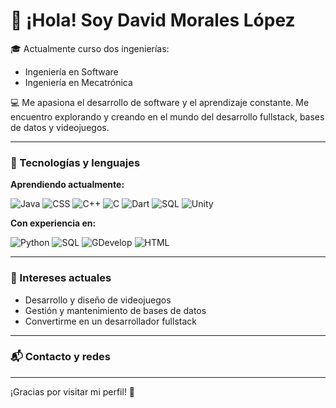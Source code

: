 # 👋 ¡Hola! Soy David Morales López

🎓 Actualmente curso dos ingenierías:  
- Ingeniería en Software  
- Ingeniería en Mecatrónica  

💻 Me apasiona el desarrollo de software y el aprendizaje constante. Me encuentro explorando y creando en el mundo del desarrollo fullstack, bases de datos y videojuegos.

---

### 🧠 Tecnologías y lenguajes

**Aprendiendo actualmente:**

![Java](https://img.shields.io/badge/Java-ED8B00?style=for-the-badge&logo=java&logoColor=white)
![CSS](https://img.shields.io/badge/CSS-1572B6?style=for-the-badge&logo=css3&logoColor=white)
![C++](https://img.shields.io/badge/C++-00599C?style=for-the-badge&logo=cplusplus&logoColor=white)
![C](https://img.shields.io/badge/C-00599C?style=for-the-badge&logo=c&logoColor=white)
![Dart](https://img.shields.io/badge/Dart-0175C2?style=for-the-badge&logo=dart&logoColor=white)
![SQL](https://img.shields.io/badge/SQL-4479A1?style=for-the-badge&logo=mysql&logoColor=white)
![Unity](https://img.shields.io/badge/Unity-000000?style=for-the-badge&logo=unity&logoColor=white)

**Con experiencia en:**

![Python](https://img.shields.io/badge/Python-3776AB?style=for-the-badge&logo=python&logoColor=white)
![SQL](https://img.shields.io/badge/SQL-4479A1?style=for-the-badge&logo=mysql&logoColor=white)
![GDevelop](https://img.shields.io/badge/GDevelop-5C2D91?style=for-the-badge&logoColor=white)
![HTML](https://img.shields.io/badge/HTML-E34F26?style=for-the-badge&logo=html5&logoColor=white)


---

### 🎯 Intereses actuales

- Desarrollo y diseño de videojuegos  
- Gestión y mantenimiento de bases de datos  
- Convertirme en un desarrollador fullstack  

---

### 📬 Contacto y redes

<!-- Aquí puedes agregar tus redes como LinkedIn, correo o portafolio -->

---

¡Gracias por visitar mi perfil! 🚀
